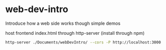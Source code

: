 # web-dev-intro
Introduce how a web side works though simple demos


host frontend index.html through http-server (install through npm)

```sh
http-server ./Documents/webDevIntro/ --cors -P http://localhost:3000
```
